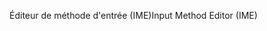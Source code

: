 <span data-ttu-id="a0bdd-101">Éditeur de méthode d'entrée (IME)</span><span class="sxs-lookup"><span data-stu-id="a0bdd-101">Input Method Editor (IME)</span></span>